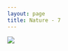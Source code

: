 ```yaml
---
layout: page
title: Nature - 7
---
```


<div>
  <a class="text-black no-underline dark:text-slate-100" href="../portfolio/6">
    <div class="relative"><div class="absolute left-3 top-8 h-full"><div class="align-middle"><i class="fa-solid fa-chevron-left"></i></div></div></div>
  </a>
  <a class="text-black no-underline dark:text-slate-100" href="../portfolio/8">
    <div class="relative"><div class="absolute right-3 top-8 h-full"><div class="align-middle"><i class="fa-solid fa-chevron-right"></i></div></div></div>
  </a>
  <a class="text-black no-underline dark:text-slate-100" href="../portfolio#7">
    <div class="relative"><div class="absolute top-1 right-3"><i class="fa fa-xmark"></i></div></div>
  </a>
  <a class="text-black no-underline dark:text-slate-100" href="../portfolio#7">
    <img class="w-full h-full rounded-lg" src="https://mdbcdn.b-cdn.net/img/Photos/Horizontal/Nature/4-col/img%20(7).webp">
  </a>

</div>
